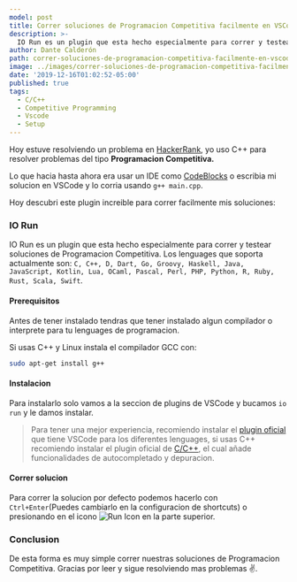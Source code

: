 ```yaml
---
model: post
title: Correr soluciones de Programacion Competitiva facilmente en VSCode
description: >- 
  IO Run es un plugin que esta hecho especialmente para correr y testear soluciones de Programacion Competitiva.
author: Dante Calderón
path: correr-soluciones-de-programacion-competitiva-facilmente-en-vscode
image: ../images/correr-soluciones-de-programacion-competitiva-facilmente-en-vscode_screenshot.png
date: '2019-12-16T01:02:52-05:00'
published: true
tags:
  - C/C++
  - Competitive Programming
  - Vscode
  - Setup
---
```


Hoy estuve resolviendo un problema en [HackerRank](https://www.hackerrank.com/challenges/apple-and-orange/problem), yo uso C++ para resolver problemas del tipo **Programacion Competitiva.**

Lo que hacia hasta ahora era usar un IDE como [CodeBlocks](http://www.codeblocks.org/) o escribia mi solucion en VSCode y lo corria usando `g++ main.cpp`.

Hoy descubri este plugin increible para correr facilmente mis soluciones:

### IO Run

IO Run es un plugin que esta hecho especialmente para correr y testear soluciones de Programacion Competitiva. Los lenguages que soporta actualmente son: `C, C++, D, Dart, Go, Groovy, Haskell, Java, JavaScript, Kotlin, Lua, OCaml, Pascal, Perl, PHP, Python, R, Ruby, Rust, Scala, Swift`.  

#### Prerequisitos

Antes de tener instalado tendras que tener instalado algun compilador o interprete para tu lenguages de programacion.

Si usas C++ y Linux instala el compilador GCC con:

```bash
sudo apt-get install g++
```

#### Instalacion

Para instalarlo solo vamos a la  seccion de plugins de VSCode y bucamos `io run` y le damos instalar.

> Para tener una mejor experiencia, recomiendo instalar el [plugin oficial](https://marketplace.visualstudio.com/search?target=VSCode&category=Programming%20Languages&sortBy=Installs) que tiene VSCode para los diferentes lenguages, si usas C++ recomiendo instalar el plugin oficial de [C/C++](https://marketplace.visualstudio.com/items?itemName=ms-vscode.cpptools), el cual añade funcionalidades de autocompletado y depuracion.

#### Correr solucion

Para correr la solucion por defecto podemos hacerlo con `Ctrl+Enter`(Puedes cambiarlo en la configuracion de shortcuts) o presionando en el icono ![Run Icon](https://raw.githubusercontent.com/dantecalderon/vscode-io-run/master/images/run-16.png) en la parte superior.

### Conclusion

De esta forma es muy simple correr nuestras soluciones de Programacion Competitiva. Gracias por leer y sigue resolviendo mas problemas ✌.

